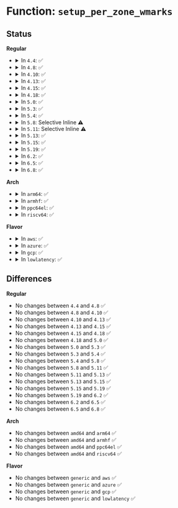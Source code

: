 # Function: <code>setup_per_zone_wmarks</code>

## Status
<b>Regular</b>
<ul>
<li>
<details>
<summary>In <code>4.4</code>: ✅</summary>

```c
void setup_per_zone_wmarks();
```

**Collision:** Unique Global

**Inline:** No

**Transformation:** False

**Instances:**

```
In mm/page_alloc.c (ffffffff81193cd0)
Location: mm/page_alloc.c:6078
Inline: False
Direct callers:
  - mm/page_alloc.c:init_per_zone_wmark_min
  - mm/page_alloc.c:min_free_kbytes_sysctl_handler
```
**Symbols:**

```
ffffffff81193cd0-ffffffff81193dbf: setup_per_zone_wmarks (STB_GLOBAL)
```
</details>
</li>
<li>
<details>
<summary>In <code>4.8</code>: ✅</summary>

```c
void setup_per_zone_wmarks();
```

**Collision:** Unique Global

**Inline:** No

**Transformation:** False

**Instances:**

```
In mm/page_alloc.c (ffffffff811ac190)
Location: mm/page_alloc.c:6704
Inline: False
Direct callers:
  - mm/page_alloc.c:watermark_scale_factor_sysctl_handler
  - mm/page_alloc.c:min_free_kbytes_sysctl_handler
  - mm/page_alloc.c:init_per_zone_wmark_min
  - mm/khugepaged.c:start_stop_khugepaged
```
**Symbols:**

```
ffffffff811ac190-ffffffff811ac2a6: setup_per_zone_wmarks (STB_GLOBAL)
```
</details>
</li>
<li>
<details>
<summary>In <code>4.10</code>: ✅</summary>

```c
void setup_per_zone_wmarks();
```

**Collision:** Unique Global

**Inline:** No

**Transformation:** False

**Instances:**

```
In mm/page_alloc.c (ffffffff811bc770)
Location: mm/page_alloc.c:6744
Inline: False
Direct callers:
  - mm/page_alloc.c:watermark_scale_factor_sysctl_handler
  - mm/page_alloc.c:min_free_kbytes_sysctl_handler
  - mm/page_alloc.c:init_per_zone_wmark_min
  - mm/khugepaged.c:start_stop_khugepaged
```
**Symbols:**

```
ffffffff811bc770-ffffffff811bc886: setup_per_zone_wmarks (STB_GLOBAL)
```
</details>
</li>
<li>
<details>
<summary>In <code>4.13</code>: ✅</summary>

```c
void setup_per_zone_wmarks();
```

**Collision:** Unique Global

**Inline:** No

**Transformation:** False

**Instances:**

```
In mm/page_alloc.c (ffffffff811c4930)
Location: mm/page_alloc.c:7039
Inline: False
Direct callers:
  - mm/page_alloc.c:watermark_scale_factor_sysctl_handler
  - mm/page_alloc.c:min_free_kbytes_sysctl_handler
  - mm/page_alloc.c:init_per_zone_wmark_min
  - mm/khugepaged.c:start_stop_khugepaged
```
**Symbols:**

```
ffffffff811c4930-ffffffff811c4a46: setup_per_zone_wmarks (STB_GLOBAL)
```
</details>
</li>
<li>
<details>
<summary>In <code>4.15</code>: ✅</summary>

```c
void setup_per_zone_wmarks();
```

**Collision:** Unique Global

**Inline:** No

**Transformation:** False

**Instances:**

```
In mm/page_alloc.c (ffffffff811d95e0)
Location: mm/page_alloc.c:7053
Inline: False
Direct callers:
  - mm/page_alloc.c:watermark_scale_factor_sysctl_handler
  - mm/page_alloc.c:min_free_kbytes_sysctl_handler
  - mm/page_alloc.c:init_per_zone_wmark_min
  - mm/khugepaged.c:start_stop_khugepaged
```
**Symbols:**

```
ffffffff811d95e0-ffffffff811d96f8: setup_per_zone_wmarks (STB_GLOBAL)
```
</details>
</li>
<li>
<details>
<summary>In <code>4.18</code>: ✅</summary>

```c
void setup_per_zone_wmarks();
```

**Collision:** Unique Global

**Inline:** No

**Transformation:** False

**Instances:**

```
In mm/page_alloc.c (ffffffff811f9f20)
Location: mm/page_alloc.c:7235
Inline: False
Direct callers:
  - mm/page_alloc.c:watermark_scale_factor_sysctl_handler
  - mm/page_alloc.c:min_free_kbytes_sysctl_handler
  - mm/page_alloc.c:init_per_zone_wmark_min
  - mm/khugepaged.c:start_stop_khugepaged
```
**Symbols:**

```
ffffffff811f9f20-ffffffff811fa038: setup_per_zone_wmarks (STB_GLOBAL)
```
</details>
</li>
<li>
<details>
<summary>In <code>5.0</code>: ✅</summary>

```c
void setup_per_zone_wmarks();
```

**Collision:** Unique Global

**Inline:** No

**Transformation:** False

**Instances:**

```
In mm/page_alloc.c (ffffffff8120c5d0)
Location: mm/page_alloc.c:7542
Inline: False
Direct callers:
  - mm/page_alloc.c:watermark_scale_factor_sysctl_handler
  - mm/page_alloc.c:min_free_kbytes_sysctl_handler
  - mm/page_alloc.c:init_per_zone_wmark_min
  - mm/khugepaged.c:start_stop_khugepaged
```
**Symbols:**

```
ffffffff8120c5d0-ffffffff8120c70c: setup_per_zone_wmarks (STB_GLOBAL)
```
</details>
</li>
<li>
<details>
<summary>In <code>5.3</code>: ✅</summary>

```c
void setup_per_zone_wmarks();
```

**Collision:** Unique Global

**Inline:** No

**Transformation:** False

**Instances:**

```
In mm/page_alloc.c (ffffffff81272970)
Location: mm/page_alloc.c:7761
Inline: False
Direct callers:
  - mm/page_alloc.c:watermark_scale_factor_sysctl_handler
  - mm/page_alloc.c:min_free_kbytes_sysctl_handler
  - mm/page_alloc.c:init_per_zone_wmark_min
  - mm/khugepaged.c:start_stop_khugepaged
```
**Symbols:**

```
ffffffff81272970-ffffffff81272abb: setup_per_zone_wmarks (STB_GLOBAL)
```
</details>
</li>
<li>
<details>
<summary>In <code>5.4</code>: ✅</summary>

```c
void setup_per_zone_wmarks();
```

**Collision:** Unique Global

**Inline:** No

**Transformation:** False

**Instances:**

```
In mm/page_alloc.c (ffffffff812817d0)
Location: mm/page_alloc.c:7791
Inline: False
Direct callers:
  - mm/page_alloc.c:watermark_scale_factor_sysctl_handler
  - mm/page_alloc.c:min_free_kbytes_sysctl_handler
  - mm/page_alloc.c:init_per_zone_wmark_min
  - mm/khugepaged.c:start_stop_khugepaged
```
**Symbols:**

```
ffffffff812817d0-ffffffff8128191b: setup_per_zone_wmarks (STB_GLOBAL)
```
</details>
</li>
<li>
<details>
<summary>In <code>5.8</code>: Selective Inline ⚠️</summary>

```c
void setup_per_zone_wmarks();
```

**Collision:** Unique Global

**Inline:** Selective

**Transformation:** False

**Instances:**

```
In mm/page_alloc.c (ffffffff812b3d66)
Location: mm/page_alloc.c:7814
Inline: True
Inline callers:
  - mm/page_alloc.c:watermark_scale_factor_sysctl_handler
  - mm/page_alloc.c:min_free_kbytes_sysctl_handler
Direct callers:
  - mm/page_alloc.c:init_per_zone_wmark_min
  - mm/khugepaged.c:set_recommended_min_free_kbytes
  - mm/khugepaged.c:set_recommended_min_free_kbytes
```
**Symbols:**

```
ffffffff812b3cb0-ffffffff812b3cda: setup_per_zone_wmarks (STB_GLOBAL)
```
</details>
</li>
<li>
<details>
<summary>In <code>5.11</code>: Selective Inline ⚠️</summary>

```c
void setup_per_zone_wmarks();
```

**Collision:** Unique Global

**Inline:** Selective

**Transformation:** False

**Instances:**

```
In mm/page_alloc.c (ffffffff812bf826)
Location: mm/page_alloc.c:7958
Inline: True
Inline callers:
  - mm/page_alloc.c:watermark_scale_factor_sysctl_handler
  - mm/page_alloc.c:min_free_kbytes_sysctl_handler
Direct callers:
  - mm/page_alloc.c:init_per_zone_wmark_min
  - mm/khugepaged.c:set_recommended_min_free_kbytes
  - mm/khugepaged.c:set_recommended_min_free_kbytes
```
**Symbols:**

```
ffffffff812bf770-ffffffff812bf79a: setup_per_zone_wmarks (STB_GLOBAL)
```
</details>
</li>
<li>
<details>
<summary>In <code>5.13</code>: ✅</summary>

```c
void setup_per_zone_wmarks();
```

**Collision:** Unique Global

**Inline:** No

**Transformation:** False

**Instances:**

```
In mm/page_alloc.c (ffffffff812c4df0)
Location: mm/page_alloc.c:8165
Inline: False
Direct callers:
  - mm/page_alloc.c:watermark_scale_factor_sysctl_handler
  - mm/page_alloc.c:min_free_kbytes_sysctl_handler
  - mm/page_alloc.c:init_per_zone_wmark_min
  - mm/khugepaged.c:set_recommended_min_free_kbytes
  - mm/khugepaged.c:set_recommended_min_free_kbytes
```
**Symbols:**

```
ffffffff812c4df0-ffffffff812c4f2f: setup_per_zone_wmarks (STB_GLOBAL)
```
</details>
</li>
<li>
<details>
<summary>In <code>5.15</code>: ✅</summary>

```c
void setup_per_zone_wmarks();
```

**Collision:** Unique Global

**Inline:** No

**Transformation:** False

**Instances:**

```
In mm/page_alloc.c (ffffffff813092a0)
Location: mm/page_alloc.c:8422
Inline: False
Direct callers:
  - mm/page_alloc.c:watermark_scale_factor_sysctl_handler
  - mm/page_alloc.c:min_free_kbytes_sysctl_handler
  - mm/page_alloc.c:init_per_zone_wmark_min
  - mm/khugepaged.c:set_recommended_min_free_kbytes
  - mm/khugepaged.c:set_recommended_min_free_kbytes
```
**Symbols:**

```
ffffffff813092a0-ffffffff8130942a: setup_per_zone_wmarks (STB_GLOBAL)
```
</details>
</li>
<li>
<details>
<summary>In <code>5.19</code>: ✅</summary>

```c
void setup_per_zone_wmarks();
```

**Collision:** Unique Global

**Inline:** No

**Transformation:** False

**Instances:**

```
In mm/page_alloc.c (ffffffff813717a0)
Location: mm/page_alloc.c:8608
Inline: False
Direct callers:
  - mm/page_alloc.c:watermark_scale_factor_sysctl_handler
  - mm/page_alloc.c:min_free_kbytes_sysctl_handler
  - mm/page_alloc.c:init_per_zone_wmark_min
  - mm/khugepaged.c:set_recommended_min_free_kbytes
  - mm/khugepaged.c:set_recommended_min_free_kbytes
```
**Symbols:**

```
ffffffff813717a0-ffffffff81371944: setup_per_zone_wmarks (STB_GLOBAL)
```
</details>
</li>
<li>
<details>
<summary>In <code>6.2</code>: ✅</summary>

```c
void setup_per_zone_wmarks();
```

**Collision:** Unique Global

**Inline:** No

**Transformation:** False

**Instances:**

```
In mm/page_alloc.c (ffffffff813eeef0)
Location: mm/page_alloc.c:8782
Inline: False
Direct callers:
  - mm/page_alloc.c:watermark_scale_factor_sysctl_handler
  - mm/page_alloc.c:min_free_kbytes_sysctl_handler
  - mm/page_alloc.c:init_per_zone_wmark_min
  - mm/khugepaged.c:set_recommended_min_free_kbytes
  - mm/khugepaged.c:set_recommended_min_free_kbytes
```
**Symbols:**

```
ffffffff813eeef0-ffffffff813ef094: setup_per_zone_wmarks (STB_GLOBAL)
```
</details>
</li>
<li>
<details>
<summary>In <code>6.5</code>: ✅</summary>

```c
void setup_per_zone_wmarks();
```

**Collision:** Unique Global

**Inline:** No

**Transformation:** False

**Instances:**

```
In mm/page_alloc.c (ffffffff81422cc0)
Location: mm/page_alloc.c:5760
Inline: False
Direct callers:
  - mm/page_alloc.c:watermark_scale_factor_sysctl_handler
  - mm/page_alloc.c:init_per_zone_wmark_min
  - mm/khugepaged.c:set_recommended_min_free_kbytes
  - mm/khugepaged.c:set_recommended_min_free_kbytes
```
**Symbols:**

```
ffffffff81422cc0-ffffffff81422e52: setup_per_zone_wmarks (STB_GLOBAL)
```
</details>
</li>
<li>
<details>
<summary>In <code>6.8</code>: ✅</summary>

```c
void setup_per_zone_wmarks();
```

**Collision:** Unique Global

**Inline:** No

**Transformation:** False

**Instances:**

```
In mm/page_alloc.c (ffffffff8144fba0)
Location: mm/page_alloc.c:5902
Inline: False
Direct callers:
  - mm/page_alloc.c:watermark_scale_factor_sysctl_handler
  - mm/page_alloc.c:init_per_zone_wmark_min
  - mm/khugepaged.c:set_recommended_min_free_kbytes
  - mm/khugepaged.c:set_recommended_min_free_kbytes
```
**Symbols:**

```
ffffffff8144fba0-ffffffff8144fd8f: setup_per_zone_wmarks (STB_GLOBAL)
```
</details>
</li>
</ul>
<b>Arch</b>
<ul>
<li>
<details>
<summary>In <code>arm64</code>: ✅</summary>

```c
void setup_per_zone_wmarks();
```

**Collision:** Unique Global

**Inline:** No

**Transformation:** False

**Instances:**

```
In mm/page_alloc.c (ffff800010319c90)
Location: mm/page_alloc.c:7791
Inline: False
Direct callers:
  - mm/page_alloc.c:watermark_scale_factor_sysctl_handler
  - mm/page_alloc.c:min_free_kbytes_sysctl_handler
  - mm/page_alloc.c:init_per_zone_wmark_min
  - mm/khugepaged.c:start_stop_khugepaged
```
**Symbols:**

```
ffff800010319c90-ffff800010319e7c: setup_per_zone_wmarks (STB_GLOBAL)
```
</details>
</li>
<li>
<details>
<summary>In <code>armhf</code>: ✅</summary>

```c
void setup_per_zone_wmarks();
```

**Collision:** Unique Global

**Inline:** No

**Transformation:** False

**Instances:**

```
In mm/page_alloc.c (c0534618)
Location: mm/page_alloc.c:7791
Inline: False
Direct callers:
  - mm/page_alloc.c:watermark_scale_factor_sysctl_handler
  - mm/page_alloc.c:min_free_kbytes_sysctl_handler
  - mm/page_alloc.c:init_per_zone_wmark_min
```
**Symbols:**

```
c0534618-c053465c: setup_per_zone_wmarks (STB_GLOBAL)
```
</details>
</li>
<li>
<details>
<summary>In <code>ppc64el</code>: ✅</summary>

```c
void setup_per_zone_wmarks();
```

**Collision:** Unique Global

**Inline:** No

**Transformation:** False

**Instances:**

```
In mm/page_alloc.c (c0000000003ecda0)
Location: mm/page_alloc.c:7791
Inline: False
Direct callers:
  - mm/page_alloc.c:watermark_scale_factor_sysctl_handler
  - mm/page_alloc.c:min_free_kbytes_sysctl_handler
  - mm/page_alloc.c:init_per_zone_wmark_min
  - mm/khugepaged.c:start_stop_khugepaged
```
**Symbols:**

```
c0000000003ecda0-c0000000003ecf80: setup_per_zone_wmarks (STB_GLOBAL)
```
</details>
</li>
<li>
<details>
<summary>In <code>riscv64</code>: ✅</summary>

```c
void setup_per_zone_wmarks();
```

**Collision:** Unique Global

**Inline:** No

**Transformation:** False

**Instances:**

```
In mm/page_alloc.c (ffffffe00021f77c)
Location: mm/page_alloc.c:7791
Inline: False
Direct callers:
  - mm/page_alloc.c:watermark_scale_factor_sysctl_handler
  - mm/page_alloc.c:min_free_kbytes_sysctl_handler
  - mm/page_alloc.c:init_per_zone_wmark_min
```
**Symbols:**

```
ffffffe00021f77c-ffffffe00021f8bc: setup_per_zone_wmarks (STB_GLOBAL)
```
</details>
</li>
</ul>
<b>Flavor</b>
<ul>
<li>
<details>
<summary>In <code>aws</code>: ✅</summary>

```c
void setup_per_zone_wmarks();
```

**Collision:** Unique Global

**Inline:** No

**Transformation:** False

**Instances:**

```
In mm/page_alloc.c (ffffffff81279e20)
Location: mm/page_alloc.c:7791
Inline: False
Direct callers:
  - mm/page_alloc.c:watermark_scale_factor_sysctl_handler
  - mm/page_alloc.c:min_free_kbytes_sysctl_handler
  - mm/page_alloc.c:init_per_zone_wmark_min
  - mm/khugepaged.c:start_stop_khugepaged
```
**Symbols:**

```
ffffffff81279e20-ffffffff81279f6b: setup_per_zone_wmarks (STB_GLOBAL)
```
</details>
</li>
<li>
<details>
<summary>In <code>azure</code>: ✅</summary>

```c
void setup_per_zone_wmarks();
```

**Collision:** Unique Global

**Inline:** No

**Transformation:** False

**Instances:**

```
In mm/page_alloc.c (ffffffff8126bd10)
Location: mm/page_alloc.c:7791
Inline: False
Direct callers:
  - mm/page_alloc.c:watermark_scale_factor_sysctl_handler
  - mm/page_alloc.c:min_free_kbytes_sysctl_handler
  - mm/page_alloc.c:init_per_zone_wmark_min
  - mm/khugepaged.c:start_stop_khugepaged
```
**Symbols:**

```
ffffffff8126bd10-ffffffff8126be5b: setup_per_zone_wmarks (STB_GLOBAL)
```
</details>
</li>
<li>
<details>
<summary>In <code>gcp</code>: ✅</summary>

```c
void setup_per_zone_wmarks();
```

**Collision:** Unique Global

**Inline:** No

**Transformation:** False

**Instances:**

```
In mm/page_alloc.c (ffffffff81277bc0)
Location: mm/page_alloc.c:7791
Inline: False
Direct callers:
  - mm/page_alloc.c:watermark_scale_factor_sysctl_handler
  - mm/page_alloc.c:min_free_kbytes_sysctl_handler
  - mm/page_alloc.c:init_per_zone_wmark_min
  - mm/khugepaged.c:start_stop_khugepaged
```
**Symbols:**

```
ffffffff81277bc0-ffffffff81277d0b: setup_per_zone_wmarks (STB_GLOBAL)
```
</details>
</li>
<li>
<details>
<summary>In <code>lowlatency</code>: ✅</summary>

```c
void setup_per_zone_wmarks();
```

**Collision:** Unique Global

**Inline:** No

**Transformation:** False

**Instances:**

```
In mm/page_alloc.c (ffffffff812877b0)
Location: mm/page_alloc.c:7791
Inline: False
Direct callers:
  - mm/page_alloc.c:watermark_scale_factor_sysctl_handler
  - mm/page_alloc.c:min_free_kbytes_sysctl_handler
  - mm/page_alloc.c:init_per_zone_wmark_min
  - mm/khugepaged.c:start_stop_khugepaged
```
**Symbols:**

```
ffffffff812877b0-ffffffff812878f9: setup_per_zone_wmarks (STB_GLOBAL)
```
</details>
</li>
</ul>

## Differences
<b>Regular</b>
<ul>
<li>
No changes between <code>4.4</code> and <code>4.8</code> ✅
</li>
<li>
No changes between <code>4.8</code> and <code>4.10</code> ✅
</li>
<li>
No changes between <code>4.10</code> and <code>4.13</code> ✅
</li>
<li>
No changes between <code>4.13</code> and <code>4.15</code> ✅
</li>
<li>
No changes between <code>4.15</code> and <code>4.18</code> ✅
</li>
<li>
No changes between <code>4.18</code> and <code>5.0</code> ✅
</li>
<li>
No changes between <code>5.0</code> and <code>5.3</code> ✅
</li>
<li>
No changes between <code>5.3</code> and <code>5.4</code> ✅
</li>
<li>
No changes between <code>5.4</code> and <code>5.8</code> ✅
</li>
<li>
No changes between <code>5.8</code> and <code>5.11</code> ✅
</li>
<li>
No changes between <code>5.11</code> and <code>5.13</code> ✅
</li>
<li>
No changes between <code>5.13</code> and <code>5.15</code> ✅
</li>
<li>
No changes between <code>5.15</code> and <code>5.19</code> ✅
</li>
<li>
No changes between <code>5.19</code> and <code>6.2</code> ✅
</li>
<li>
No changes between <code>6.2</code> and <code>6.5</code> ✅
</li>
<li>
No changes between <code>6.5</code> and <code>6.8</code> ✅
</li>
</ul>
<b>Arch</b>
<ul>
<li>
No changes between <code>amd64</code> and <code>arm64</code> ✅
</li>
<li>
No changes between <code>amd64</code> and <code>armhf</code> ✅
</li>
<li>
No changes between <code>amd64</code> and <code>ppc64el</code> ✅
</li>
<li>
No changes between <code>amd64</code> and <code>riscv64</code> ✅
</li>
</ul>
<b>Flavor</b>
<ul>
<li>
No changes between <code>generic</code> and <code>aws</code> ✅
</li>
<li>
No changes between <code>generic</code> and <code>azure</code> ✅
</li>
<li>
No changes between <code>generic</code> and <code>gcp</code> ✅
</li>
<li>
No changes between <code>generic</code> and <code>lowlatency</code> ✅
</li>
</ul>
